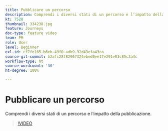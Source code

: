 ```yaml
---
title: Pubblicare un percorso
description: Comprendi i diversi stati di un percorso e l’impatto della pubblicazione.
kt: 7528
thumbnail: 334238.jpg
feature: Journeys
doc-type: feature video
team: PM
role: User
level: Beginner
exl-id: cf7fe165-b6eb-49f0-adb9-32d43efa43ca
source-git-commit: b2afc28f82967324ebed0ee17e291e83c85c3a4c
workflow-type: ht
source-wordcount: '30'
ht-degree: 100%

---
```


# Pubblicare un percorso

Comprendi i diversi stati di un percorso e l’impatto della pubblicazione.

>[!VIDEO](https://video.tv.adobe.com/v/334238?quality=12&learn=on)
